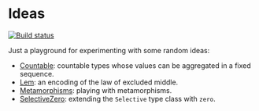 # Ideas

[![Build status](https://img.shields.io/github/workflow/status/snowleopard/ideas/ci.svg)](https://github.com/snowleopard/ideas/actions)

Just a playground for experimenting with some random ideas:

* [Countable](https://github.com/snowleopard/ideas/blob/main/src/Countable.hs):
  countable types whose values can be aggregated in a fixed sequence.
* [Lem](https://github.com/snowleopard/ideas/blob/main/src/Lem.hs):
  an encoding of the law of excluded middle.
* [Metamorphisms](https://github.com/snowleopard/ideas/blob/main/src/Metamorphisms.hs):
  playing with metamorphisms.
* [SelectiveZero](https://github.com/snowleopard/ideas/blob/main/src/SelectiveZero.hs):
  extending the `Selective` type class with `zero`.
